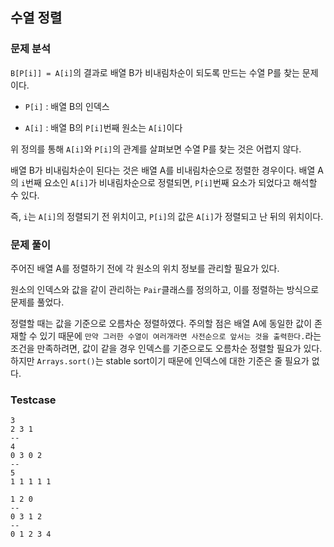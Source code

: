 ## 수열 정렬

### 문제 분석

 `B[P[i]] = A[i]`의 결과로 배열 B가 비내림차순이 되도록 만드는 수열 P를 찾는 문제이다. 

- `P[i]` : 배열 B의 인덱스

- `A[i]` : 배열 B의 `P[i]`번째 원소는 `A[i]`이다

위 정의를 통해 `A[i]`와 `P[i]`의 관계를 살펴보면 수열 P를 찾는 것은 어렵지 않다.

배열 B가 비내림차순이 된다는 것은 배열 A를 비내림차순으로 정렬한 경우이다. 배열 A의 `i`번째 요소인 `A[i]`가 비내림차순으로 정렬되면, `P[i]`번째 요소가 되었다고 해석할 수 있다.

즉, `i`는 `A[i]`의 정렬되기 전 위치이고, `P[i]`의 값은 `A[i]`가 정렬되고 난 뒤의 위치이다.

### 문제 풀이

주어진 배열 A를 정렬하기 전에 각 원소의 위치 정보를 관리할 필요가 있다.

원소의 인덱스와 값을 같이 관리하는 `Pair`클래스를 정의하고, 이를 정렬하는 방식으로 문제를 풀었다.

정렬할 때는 값을 기준으로 오름차순 정렬하였다. 주의할 점은 배열 A에 동일한 값이 존재할 수 있기 때문에 `만약 그러한 수열이 여러개라면 사전순으로 앞서는 것을 출력한다.`라는 조건을 만족하려면, 값이 같을 경우 인덱스를 기준으로도 오름차순 정렬할 필요가 있다. 하지만 `Arrays.sort()`는 stable sort이기 때문에 인덱스에 대한 기준은 줄 필요가 없다.

### Testcase

```
3
2 3 1
--
4
0 3 0 2
--
5
1 1 1 1 1
```

```
1 2 0
--
0 3 1 2
--
0 1 2 3 4
```

